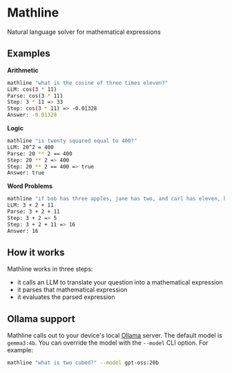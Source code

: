 # Mathline

Natural language solver for mathematical expressions

## Examples

**Arithmetic**

```sh
mathline "what is the cosine of three times eleven?"
LLM: cos(3 * 11)
Parse: cos(3 * 11)
Step: 3 * 11 => 33
Step: cos(3 * 11) => -0.01328
Answer: -0.01328
```

**Logic**

```sh
mathline "is twenty squared equal to 400?"
LLM: 20^2 = 400
Parse: 20 ** 2 == 400
Step: 20 ** 2 => 400
Step: 20 ** 2 == 400 => true
Answer: true
```

**Word Problems**

```sh
mathline "if bob has three apples, jane has two, and carl has eleven, how many apples do they have together?" --model gpt-oss:20b
LLM: 3 + 2 + 11
Parse: 3 + 2 + 11
Step: 3 + 2 => 5
Step: 3 + 2 + 11 => 16
Answer: 16
```

## How it works

Mathline works in three steps:

- it calls an LLM to translate your question into a mathematical expression
- it parses that mathematical expression
- it evaluates the parsed expression

## Ollama support

Mathline calls out to your device's local [Ollama](https://ollama.com/) server.
The default model is `gemma3:4b`. You can override the model with the `--model` CLI option. For example:

```sh
mathline "what is two cubed?" --model gpt-oss:20b
```
